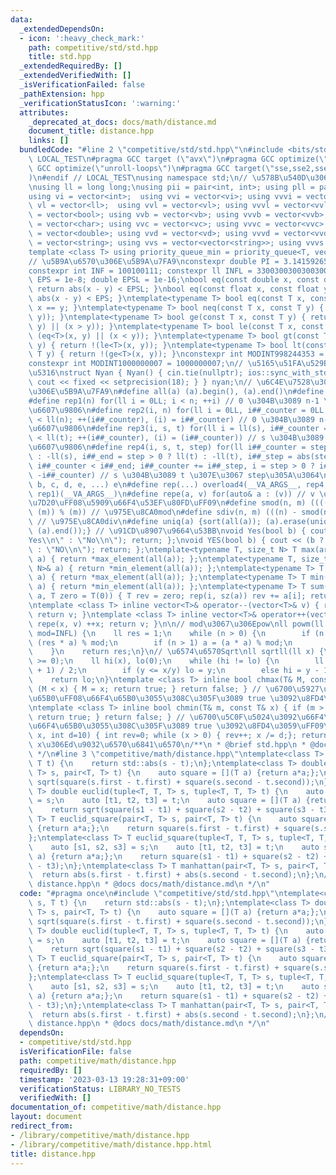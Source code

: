 ```yaml
---
data:
  _extendedDependsOn:
  - icon: ':heavy_check_mark:'
    path: competitive/std/std.hpp
    title: std.hpp
  _extendedRequiredBy: []
  _extendedVerifiedWith: []
  _isVerificationFailed: false
  _pathExtension: hpp
  _verificationStatusIcon: ':warning:'
  attributes:
    _deprecated_at_docs: docs/math/distance.md
    document_title: distance.hpp
    links: []
  bundledCode: "#line 2 \"competitive/std/std.hpp\"\n#include <bits/stdc++.h>\n#ifndef\
    \ LOCAL_TEST\n#pragma GCC target (\"avx\")\n#pragma GCC optimize(\"O3\")\n#pragma\
    \ GCC optimize(\"unroll-loops\")\n#pragma GCC target(\"sse,sse2,sse3,ssse3,sse4,popcnt,abm,mmx,avx,tune=native\"\
    )\n#endif // LOCAL_TEST\nusing namespace std;\n// \u578B\u540D\u306E\u77ED\u7E2E\
    \nusing ll = long long;\nusing pii = pair<int, int>; using pll = pair<ll, ll>;\n\
    using vi = vector<int>;  using vvi = vector<vi>; using vvvi = vector<vvi>;\nusing\
    \ vl = vector<ll>;  using vvl = vector<vl>; using vvvl = vector<vvl>;\nusing vb\
    \ = vector<bool>; using vvb = vector<vb>; using vvvb = vector<vvb>;\nusing vc\
    \ = vector<char>; using vvc = vector<vc>; using vvvc = vector<vvc>;\nusing vd\
    \ = vector<double>; using vvd = vector<vd>; using vvvd = vector<vvd>;\nusing vs\
    \ = vector<string>; using vvs = vector<vector<string>>; using vvvs = vector<vector<vector<string>>>;\n\
    template <class T> using priority_queue_min = priority_queue<T, vector<T>, greater<T>>;\n\
    // \u5B9A\u6570\u306E\u5B9A\u7FA9\nconstexpr double PI = 3.14159265358979323;\n\
    constexpr int INF = 100100111; constexpr ll INFL = 3300300300300300491LL;\nfloat\
    \ EPS = 1e-8; double EPSL = 1e-16;\nbool eq(const double x, const double y) {\
    \ return abs(x - y) < EPSL; }\nbool eq(const float x, const float y) { return\
    \ abs(x - y) < EPS; }\ntemplate<typename T> bool eq(const T x, const T y) { return\
    \ x == y; }\ntemplate<typename T> bool neq(const T x, const T y) { return !(eq<T>(x,\
    \ y)); }\ntemplate<typename T> bool ge(const T x, const T y) { return (eq<T>(x,\
    \ y) || (x > y)); }\ntemplate<typename T> bool le(const T x, const T y) { return\
    \ (eq<T>(x, y) || (x < y)); }\ntemplate<typename T> bool gt(const T x, const T\
    \ y) { return !(le<T>(x, y)); }\ntemplate<typename T> bool lt(const T x, const\
    \ T y) { return !(ge<T>(x, y)); }\nconstexpr int MODINT998244353 = 998244353;\n\
    constexpr int MODINT1000000007 = 1000000007;\n// \u5165\u51FA\u529B\u9AD8\u901F\
    \u5316\nstruct Nyan { Nyan() { cin.tie(nullptr); ios::sync_with_stdio(false);\
    \ cout << fixed << setprecision(18); } } nyan;\n// \u6C4E\u7528\u30DE\u30AF\u30ED\
    \u306E\u5B9A\u7FA9\n#define all(a) (a).begin(), (a).end()\n#define sz(x) ((int)(x).size())\n\
    #define rep1(n) for(ll i = 0LL; i < n; ++i) // 0 \u304B\u3089 n-1 \u307E\u3067\
    \u6607\u9806\n#define rep2(i, n) for(ll i = 0LL, i##_counter = 0LL; i##_counter\
    \ < ll(n); ++(i##_counter), (i) = i##_counter) // 0 \u304B\u3089 n-1 \u307E\u3067\
    \u6607\u9806\n#define rep3(i, s, t) for(ll i = ll(s), i##_counter = ll(s); i##_counter\
    \ < ll(t); ++(i##_counter), (i) = (i##_counter)) // s \u304B\u3089 t \u307E\u3067\
    \u6607\u9806\n#define rep4(i, s, t, step) for(ll i##_counter = step > 0 ? ll(s)\
    \ : -ll(s), i##_end = step > 0 ? ll(t) : -ll(t), i##_step = abs(step), i = ll(s);\
    \ i##_counter < i##_end; i##_counter += i##_step, i = step > 0 ? i##_counter :\
    \ -i##_counter) // s \u304B\u3089 t \u307E\u3067 step\u305A\u3064\n#define overload4(a,\
    \ b, c, d, e, ...) e\n#define rep(...) overload4(__VA_ARGS__, rep4, rep3, rep2,\
    \ rep1)(__VA_ARGS__)\n#define repe(a, v) for(auto& a : (v)) // v \u306E\u5168\u8981\
    \u7D20\uFF08\u5909\u66F4\u53EF\u80FD\uFF09\n#define smod(n, m) ((((n) % (m)) +\
    \ (m)) % (m)) // \u975E\u8CA0mod\n#define sdiv(n, m) (((n) - smod(n, m)) / (m))\
    \ // \u975E\u8CA0div\n#define uniq(a) {sort(all(a)); (a).erase(unique(all(a)),\
    \ (a).end());} // \u91CD\u8907\u9664\u53BB\nvoid Yes(bool b) { cout << (b ? \"\
    Yes\\n\" : \"No\\n\"); return; };\nvoid YES(bool b) { cout << (b ? \"YES\\n\"\
    \ : \"NO\\n\"); return; };\ntemplate<typename T, size_t N> T max(array<T, N>&\
    \ a) { return *max_element(all(a)); };\ntemplate<typename T, size_t N> T min(array<T,\
    \ N>& a) { return *min_element(all(a)); };\ntemplate<typename T> T max(vector<T>&\
    \ a) { return *max_element(all(a)); };\ntemplate<typename T> T min(vector<T>&\
    \ a) { return *min_element(all(a)); };\ntemplate<typename T> T sum(vector<T>&\
    \ a, T zero = T(0)) { T rev = zero; rep(i, sz(a)) rev += a[i]; return rev; };\n\
    \ntemplate <class T> inline vector<T>& operator--(vector<T>& v) { repe(x, v) --x;\
    \ return v; }\ntemplate <class T> inline vector<T>& operator++(vector<T>& v) {\
    \ repe(x, v) ++x; return v; }\n\n// mod\u3067\u306Epow\nll powm(ll a, ll n, ll\
    \ mod=INFL) {\n    ll res = 1;\n    while (n > 0) {\n        if (n & 1) res =\
    \ (res * a) % mod;\n        if (n > 1) a = (a * a) % mod;\n        n >>= 1;\n\
    \    }\n    return res;\n}\n// \u6574\u6570Sqrt\nll sqrtll(ll x) {\n    assert(x\
    \ >= 0);\n    ll hi(x), lo(0);\n    while (hi != lo) {\n        ll y = (hi + lo\
    \ + 1) / 2;\n        if (y <= x/y) lo = y;\n        else hi = y - 1;\n    }\n\
    \    return lo;\n}\ntemplate <class T> inline bool chmax(T& M, const T& x) { if\
    \ (M < x) { M = x; return true; } return false; } // \u6700\u5927\u5024\u3092\u66F4\
    \u65B0\uFF08\u66F4\u65B0\u3055\u308C\u305F\u3089 true \u3092\u8FD4\u3059\uFF09\
    \ntemplate <class T> inline bool chmin(T& m, const T& x) { if (m > x) { m = x;\
    \ return true; } return false; } // \u6700\u5C0F\u5024\u3092\u66F4\u65B0\uFF08\
    \u66F4\u65B0\u3055\u308C\u305F\u3089 true \u3092\u8FD4\u3059\uFF09\nint digit(ll\
    \ x, int d=10) { int rev=0; while (x > 0) { rev++; x /= d;}; return rev; } //\
    \ x\u306Ed\u9032\u6570\u6841\u6570\n/**\n * @brief std.hpp\n * @docs docs/std/std.md\n\
    \ */\n#line 3 \"competitive/math/distance.hpp\"\ntemplate<class T> T dist(T s,\
    \ T t) {\n    return std::abs(s - t);\n};\ntemplate<class T> double euclid(pair<T,\
    \ T> s, pair<T, T> t) {\n    auto square = [](T a) {return a*a;};\n    return\
    \ sqrt(square(s.first - t.first) + square(s.second - t.second));\n};\ntemplate<class\
    \ T> double euclid(tuple<T, T, T> s, tuple<T, T, T> t) {\n    auto [s1, s2, s3]\
    \ = s;\n    auto [t1, t2, t3] = t;\n    auto square = [](T a) {return a*a;};\n\
    \    return sqrt(square(s1 - t1) + square(s2 - t2) + square(s3 - t3));\n};\ntemplate<class\
    \ T> T euclid_square(pair<T, T> s, pair<T, T> t) {\n    auto square = [](T a)\
    \ {return a*a;};\n    return square(s.first - t.first) + square(s.second - t.second);\n\
    };\ntemplate<class T> T euclid_square(tuple<T, T, T> s, tuple<T, T, T> t) {\n\
    \    auto [s1, s2, s3] = s;\n    auto [t1, t2, t3] = t;\n    auto square = [](T\
    \ a) {return a*a;};\n    return square(s1 - t1) + square(s2 - t2) + square(s3\
    \ - t3);\n};\ntemplate<class T> T manhattan(pair<T, T> s, pair<T, T> t) {\n  \
    \  return abs(s.first - t.first) + abs(s.second - t.second);\n};\n/**\n * @brief\
    \ distance.hpp\n * @docs docs/math/distance.md\n */\n"
  code: "#pragma once\n#include \"competitive/std/std.hpp\"\ntemplate<class T> T dist(T\
    \ s, T t) {\n    return std::abs(s - t);\n};\ntemplate<class T> double euclid(pair<T,\
    \ T> s, pair<T, T> t) {\n    auto square = [](T a) {return a*a;};\n    return\
    \ sqrt(square(s.first - t.first) + square(s.second - t.second));\n};\ntemplate<class\
    \ T> double euclid(tuple<T, T, T> s, tuple<T, T, T> t) {\n    auto [s1, s2, s3]\
    \ = s;\n    auto [t1, t2, t3] = t;\n    auto square = [](T a) {return a*a;};\n\
    \    return sqrt(square(s1 - t1) + square(s2 - t2) + square(s3 - t3));\n};\ntemplate<class\
    \ T> T euclid_square(pair<T, T> s, pair<T, T> t) {\n    auto square = [](T a)\
    \ {return a*a;};\n    return square(s.first - t.first) + square(s.second - t.second);\n\
    };\ntemplate<class T> T euclid_square(tuple<T, T, T> s, tuple<T, T, T> t) {\n\
    \    auto [s1, s2, s3] = s;\n    auto [t1, t2, t3] = t;\n    auto square = [](T\
    \ a) {return a*a;};\n    return square(s1 - t1) + square(s2 - t2) + square(s3\
    \ - t3);\n};\ntemplate<class T> T manhattan(pair<T, T> s, pair<T, T> t) {\n  \
    \  return abs(s.first - t.first) + abs(s.second - t.second);\n};\n/**\n * @brief\
    \ distance.hpp\n * @docs docs/math/distance.md\n */\n"
  dependsOn:
  - competitive/std/std.hpp
  isVerificationFile: false
  path: competitive/math/distance.hpp
  requiredBy: []
  timestamp: '2023-03-13 19:28:31+09:00'
  verificationStatus: LIBRARY_NO_TESTS
  verifiedWith: []
documentation_of: competitive/math/distance.hpp
layout: document
redirect_from:
- /library/competitive/math/distance.hpp
- /library/competitive/math/distance.hpp.html
title: distance.hpp
---
```

